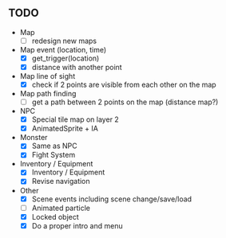 ## TODO
- Map
  - [ ] redesign new maps
- Map event (location, time)
  - [x] get_trigger(location)
  - [x] distance with another point
- Map line of sight
  - [x] check if 2 points are visible from each other on the map
- Map path finding
  - [ ] get a path between 2 points on the map (distance map?)
- NPC
  - [x] Special tile map on layer 2
  - [x] AnimatedSprite + IA
- Monster
  - [x] Same as NPC
  - [x] Fight System
- Inventory / Equipment
  - [x] Inventory / Equipment
  - [x] Revise navigation
- Other
  - [x] Scene events including scene change/save/load
  - [ ] Animated particle
  - [x] Locked object
  - [x] Do a proper intro and menu
